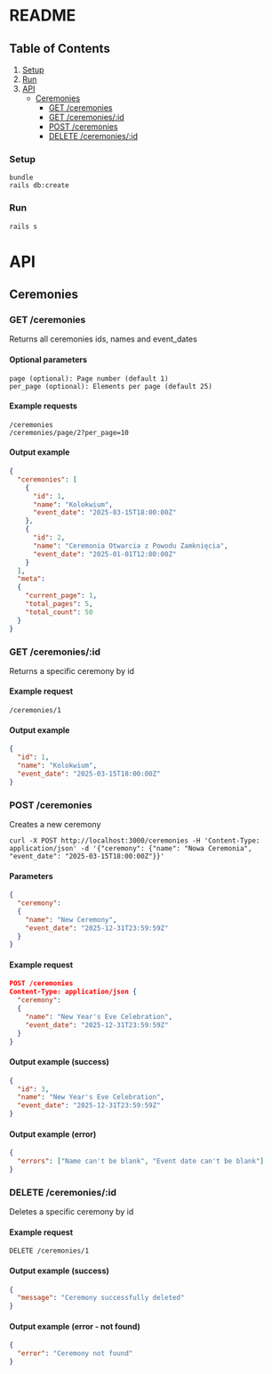 # README

## Table of Contents
1.  [Setup](#setup)
2.  [Run](#run)
3.  [API](#api)
    *   [Ceremonies](#ceremonies)
        *   [GET /ceremonies](#get-ceremonies)
        *   [GET /ceremonies/:id](#get-ceremoniesid)
        *   [POST /ceremonies](#post-ceremonies)
        *   [DELETE /ceremonies/:id](#delete-ceremoniesid)

### Setup

```
bundle
rails db:create
```

### Run

```
rails s
```

# API

## Ceremonies

### GET /ceremonies

Returns all ceremonies ids, names and event_dates

#### Optional parameters
```
page (optional): Page number (default 1)
per_page (optional): Elements per page (default 25)
```

#### Example requests

```
/ceremonies
/ceremonies/page/2?per_page=10
```

#### Output example

```json
{
  "ceremonies": [
    {
      "id": 1,
      "name": "Kolokwium",
      "event_date": "2025-03-15T18:00:00Z"
    },
    {
      "id": 2,
      "name": "Ceremonia Otwarcia z Powodu Zamknięcia",
      "event_date": "2025-01-01T12:00:00Z"
    }
  ],
  "meta": 
  {
    "current_page": 1,
    "total_pages": 5,
    "total_count": 50
  }
}
```

### GET /ceremonies/:id

Returns a specific ceremony by id

#### Example request

```
/ceremonies/1
```

#### Output example

```json
{
  "id": 1,
  "name": "Kolokwium",
  "event_date": "2025-03-15T18:00:00Z"
}
```

### POST /ceremonies

Creates a new ceremony

```
curl -X POST http://localhost:3000/ceremonies -H 'Content-Type: application/json' -d '{"ceremony": {"name": "Nowa Ceremonia", "event_date": "2025-03-15T18:00:00Z"}}'
```

#### Parameters

```json
{
  "ceremony":
  {
    "name": "New Ceremony",
    "event_date": "2025-12-31T23:59:59Z"
  }
}
```

#### Example request

```json
POST /ceremonies
Content-Type: application/json {
  "ceremony":
  {
    "name": "New Year's Eve Celebration",
    "event_date": "2025-12-31T23:59:59Z"
  }
}
```

#### Output example (success)

```json
{
  "id": 3,
  "name": "New Year's Eve Celebration",
  "event_date": "2025-12-31T23:59:59Z"
}
```

#### Output example (error)

```json
{
  "errors": ["Name can't be blank", "Event date can't be blank"]
}
```

### DELETE /ceremonies/:id

Deletes a specific ceremony by id

#### Example request

```
DELETE /ceremonies/1
```

#### Output example (success)

```json
{
  "message": "Ceremony successfully deleted"
}
```

#### Output example (error - not found)

```json
{
  "error": "Ceremony not found"
}
```